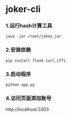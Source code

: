 # joker-cli
### 1.运行hash计算工具
```
java -jar /root/jokey.jar
```

### 2.安装依赖
```
pip install flask curl_cffi
```

### 3.启动程序
```
python app.py
```

### 4.访问页面添加账号

http://localhost:3303
